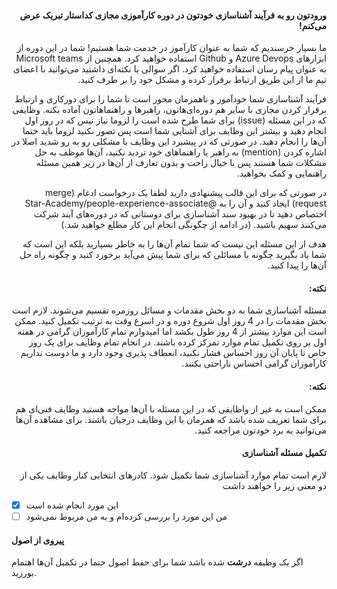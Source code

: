 <div dir="rtl" align='right'>

#### ورودتون رو به فرآیند آشناسازی خودتون در دوره کارآموزی مجازی کداستار تبریک عرض می‌کنم!


ما بسیار خرسندیم که شما به عنوان کارآموز در خدمت شما هستیم!
شما در این دوره از ابزارهای Azure Devops و Github استفاده خواهید کرد.
همچنین از Microsoft teams به عنوان پیام رسان استفاده خواهید کرد.
اگر سوالی یا نکته‌ای داشتید می‌توانید با اعضای تیمِ ما از این طریق ارتباط برقرار کرده و مشکل خود را بر طرف کنید.



فرآیند آشناسازی شما خودآموز و ناهمزمان محور است تا شما را برای دورکاری و ارتباط برقرار کردن مجازی با سایر هم دوره‌ای‌هاتون، راهبرها و راهنماهاتون آماده بکنه. 
وظایفی که در این مسئله (issue) برای شما طرح شده است را لزوما نیاز نیس که در روز اول انجام دهید و بیشتر این وظایف برای آشنایی شما است پس تصور نکنید لزوما باید حتما آن‌ها را انجام دهید.
در صورتی که در پیشبرد این وظایف با مشکلی رو به رو شدید اصلا در اشاره کردن (mention) به راهبر یا راهنماهای خود تردید نکنید، آن‌ها موظف به حل مشکلات شما هستند پس با خیال راحت و بدون تعارف از آن‌ها در زیر همین مسئله راهنمایی و کمک بخواهید.



در صورتی که برای این قالب پیشنهادی دارید لطفا یک درخواست ادغام (merge request) ایجاد کنید و آن را به @Star-Academy/people-experience-associate اختصاص دهید تا در بهبود سند آشناسازی برای دوستانی که در دوره‌های آیند شرکت می‌کنند سهیم باشید.
(در ادامه از چگونگی انجام این کار مطلع خواهید شد.)



هدف از این مسئله این نیست که شما تمام آن‌ها را به خاطر بسپارید بلکه این است که شما یاد بگیرید چگونه با مسائلی که برای شما پیش می‌آید برخورد کنید و چگونه راه حل آن‌ها را پیدا کنید.

#### نکته:
مسئله آشناسازی شما به دو بخش مقدمات و مسائل روزمره تقسیم می‌شوند.
لازم است بخش مقدمات را در 4 روز اول شروع دوره و در اسرع وقت  به ترتیب تکمیل کنید.
ممکن است این موارد بیشتر از 4 روز طول بکشد اما امیدوارم تمام کارآموزان گرامی در هفته اول بر روی تکمیل تمام موارد تمرکز کرده باشند.
در انجام تمام وظایف برای یک روز خاص تا پایان آن روز احساس فشار نکنید، انعطاف پذیری وجود دارد و ما دوست نداریم کارآموزان گرامی احساس ناراحتی بکنند.


#### نکته:
ممکن است به غیر از واظایفی که در این مسئله با آن‌ها مواجه هستید وظایف فنی‌ای هم برای شما تعریف شده باشد که همزمان با این وظایف درجیان باشند. برای مشاهده آن‌ها می‌توانید به برد خودتون مراجعه کنید.

#### تکمیل مسئله آشناسازی
لازم است تمام موارد آشناسازی شما تکمیل شود. 
کادرهای انتخابی کنار وظایف یکی از دو معنی زیر را خواهند داشت
<div  dir="ltr" align='left'>
  
- [x] این مورد انجام شده است
- [ ] من این مورد را بررسی کرده‌ام و به من مربوط نمی‌شود
<div>
  
#### پیروی از اصول
اگر یک وظیفه <strong>درشت</strong> شده باشد شما برای حفط اصول حتما در تکمیل آن‌ها اهتمام بورزید.
</div>
